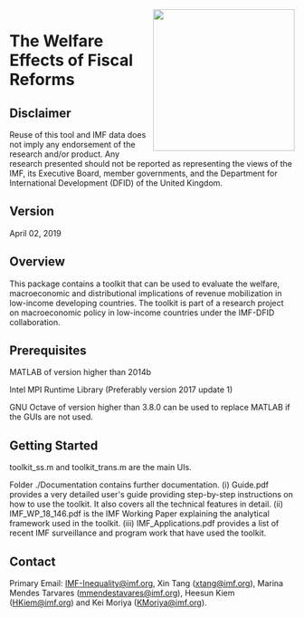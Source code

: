 <img src="https://github.com/zjutangxin/toolkit_ver2_dist/blob/master/Documentation/IMF_Logo.png" width="250" height="250" div align=right />


The Welfare Effects of Fiscal Reforms
============

Disclaimer
-----
Reuse of this tool and IMF data does not imply any endorsement of the research and/or product. Any research presented should not be reported as representing the views of the IMF, its Executive Board, member governments, and the Department for International Development (DFID) of the United Kingdom.

Version
----
April 02, 2019

Overview
----
This package contains a toolkit that can be used to evaluate the welfare, macroeconomic and distributional implications of revenue mobilization in low-income developing countries. The toolkit is part of a research project on macroeconomic policy in low-income countries under the IMF-DFID collaboration.

Prerequisites
----
MATLAB of version higher than 2014b

Intel MPI Runtime Library (Preferably version 2017 update 1)

GNU Octave of version higher than 3.8.0 can be used to replace MATLAB if the GUIs are not used.

Getting Started
------
toolkit_ss.m and toolkit_trans.m are the main UIs. 

Folder ./Documentation contains further documentation. (i) Guide.pdf provides a very detailed user's guide providing step-by-step instructions on how to use the toolkit. It also covers all the technical features in detail. (ii) IMF_WP_18_146.pdf is the IMF Working Paper explaining the analytical framework used in the toolkit. (iii) IMF_Applications.pdf provides a list of recent IMF surveillance and program work that have used the toolkit.

Contact
-----
Primary Email: IMF-Inequality@imf.org, Xin Tang (xtang@imf.org), Marina Mendes Tarvares (mmendestavares@imf.org), Heesun Kiem (HKiem@imf.org) and Kei Moriya (KMoriya@imf.org).
